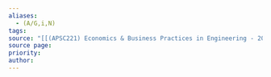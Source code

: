 ```yaml
---
aliases:
  - (A/G,i,N)
tags: 
source: "[[(APSC221) Economics & Business Practices in Engineering - 2022 version.pdf#page=142&selection=48,0,48,48|(APSC221) Economics & Business Practices in Engineering - 2022 version, page 142]]"
source page: 
priority: 
author:
---
```

